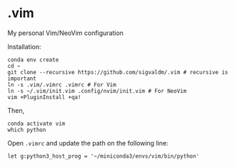# .vim
My personal Vim/NeoVim configuration

Installation:
```
conda env create
cd ~
git clone --recursive https://github.com/sigvaldm/.vim # recursive is important
ln -s .vim/.vimrc .vimrc # For Vim
ln -s ~/.vim/init.vim .config/nvim/init.vim # For NeoVim
vim +PluginInstall +qa!
```
Then,
```
conda activate vim
which python
```
Open `.vimrc` and update the path on the following line:
```
let g:python3_host_prog = '~/miniconda3/envs/vim/bin/python'
```
